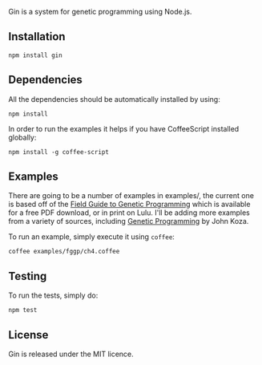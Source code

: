 Gin is a system for genetic programming using Node.js.

Installation
------------

    npm install gin

Dependencies
------------

All the dependencies should be automatically installed by using:

    npm install

In order to run the examples it helps if you have CoffeeScript installed
globally:

    npm install -g coffee-script

Examples
--------

There are going to be a number of examples in examples/, the current one is
based off of the [Field Guide to Genetic Programming](http://www.gp-field-guide.org.uk/) which is
available for a free PDF download, or in print on Lulu. I'll be adding more
examples from a variety of sources, including [Genetic Programming](http://www.genetic-programming.org/gpbook1toc.html) by
John Koza.

To run an example, simply execute it using `coffee`:

    coffee examples/fggp/ch4.coffee

Testing
-------

To run the tests, simply do:

    npm test

License
-------

Gin is released under the MIT licence.
